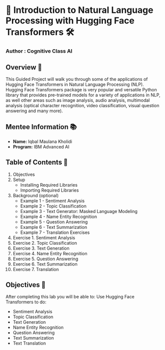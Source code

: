 # 🎨 Introduction to Natural Language Processing with Hugging Face Transformers 🛠️
### **Author : Cognitive Class AI**

## Overview 🌟
This Guided Project will walk you through some of the applications of Hugging Face Transformers in Natural Language Processing (NLP).
Hugging Face Transformers package is very popular and versatile Python library that provides pre-trained models for a variety of applications in NLP, as well other areas such as image analysis, audio analysis, multimodal analysis (optical character recognition, video classification, visual question answering and many more).

## Mentee Information 📚
- **Name:** Iqbal Maulana Kholidi
- **Program:** IBM Advanced AI

## Table of Contents 📑
1. Objectives
2. Setup
    - Installing Required Libraries
    - Importing Required Libraries
3. Background (optional)
    - Example 1 - Sentiment Analysis
    - Example 2 - Topic Classification
    - Example 3 - Text Generator: Masked Language Modeling
    - Example 4 - Name Entity Recognition
    - Example 5 - Question Answering
    - Example 6 - Text Summarization
    - Example 7 - Translation
Exercises
1.  Exercise 1. Sentiment Analysis
2.  Exercise 2. Topic Classification
3.  Exercise 3. Text Generation
4.  Exercise 4. Name Entity Recognition
5.  Exercise 5. Question Answering
6.  Exercise 6. Text Summarization
7.  Exercise 7. Translation

## Objectives 🎯
After completing this lab you will be able to:
Use Hugging Face Transformers to do:
  - Sentiment Analysis
  - Topic Classification
  - Text Generation
  - Name Entity Recognition
  - Question Answering
  - Text Summarization
  - Text Translation
